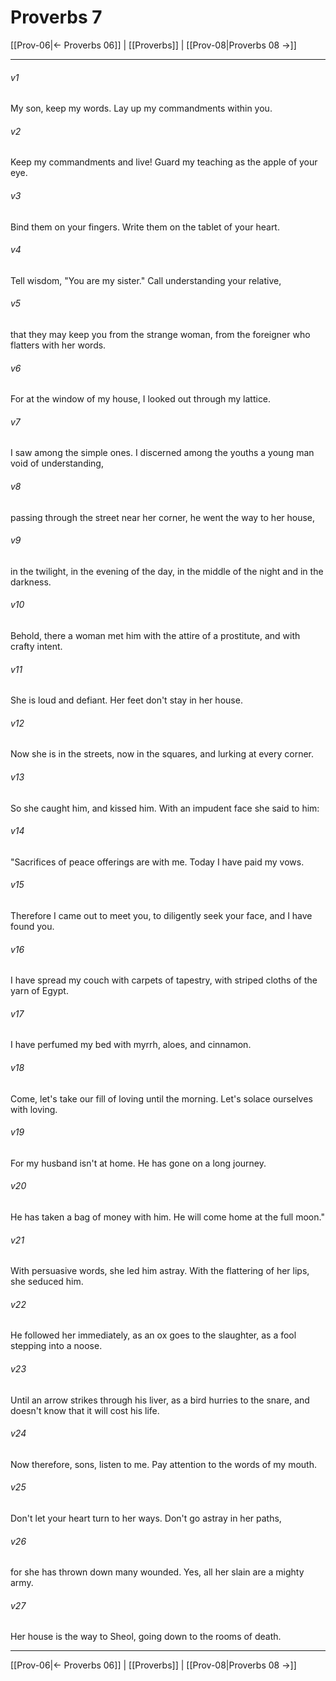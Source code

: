 # Proverbs 7

[[Prov-06|← Proverbs 06]] | [[Proverbs]] | [[Prov-08|Proverbs 08 →]]
***



###### v1 
My son, keep my words. Lay up my commandments within you. 

###### v2 
Keep my commandments and live! Guard my teaching as the apple of your eye. 

###### v3 
Bind them on your fingers. Write them on the tablet of your heart. 

###### v4 
Tell wisdom, "You are my sister." Call understanding your relative, 

###### v5 
that they may keep you from the strange woman, from the foreigner who flatters with her words. 

###### v6 
For at the window of my house, I looked out through my lattice. 

###### v7 
I saw among the simple ones. I discerned among the youths a young man void of understanding, 

###### v8 
passing through the street near her corner, he went the way to her house, 

###### v9 
in the twilight, in the evening of the day, in the middle of the night and in the darkness. 

###### v10 
Behold, there a woman met him with the attire of a prostitute, and with crafty intent. 

###### v11 
She is loud and defiant. Her feet don't stay in her house. 

###### v12 
Now she is in the streets, now in the squares, and lurking at every corner. 

###### v13 
So she caught him, and kissed him. With an impudent face she said to him: 

###### v14 
"Sacrifices of peace offerings are with me. Today I have paid my vows. 

###### v15 
Therefore I came out to meet you, to diligently seek your face, and I have found you. 

###### v16 
I have spread my couch with carpets of tapestry, with striped cloths of the yarn of Egypt. 

###### v17 
I have perfumed my bed with myrrh, aloes, and cinnamon. 

###### v18 
Come, let's take our fill of loving until the morning. Let's solace ourselves with loving. 

###### v19 
For my husband isn't at home. He has gone on a long journey. 

###### v20 
He has taken a bag of money with him. He will come home at the full moon." 

###### v21 
With persuasive words, she led him astray. With the flattering of her lips, she seduced him. 

###### v22 
He followed her immediately, as an ox goes to the slaughter, as a fool stepping into a noose. 

###### v23 
Until an arrow strikes through his liver, as a bird hurries to the snare, and doesn't know that it will cost his life. 

###### v24 
Now therefore, sons, listen to me. Pay attention to the words of my mouth. 

###### v25 
Don't let your heart turn to her ways. Don't go astray in her paths, 

###### v26 
for she has thrown down many wounded. Yes, all her slain are a mighty army. 

###### v27 
Her house is the way to Sheol, going down to the rooms of death.

***
[[Prov-06|← Proverbs 06]] | [[Proverbs]] | [[Prov-08|Proverbs 08 →]]
